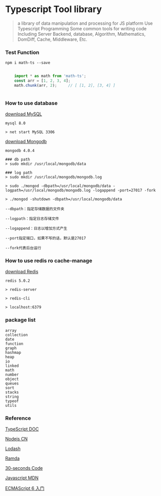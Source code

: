 # Typescript Tool library

> a library of data manipulation and processing for JS platform
> Use Typescript Programming
> Some common tools for writing code
> Including Server Backend, database, Algorithm, Mathematics, DomDiff, Cache,  Middleware, Etc.
    
### Test Function

    npm i math-ts --save

```typescript

    import * as math from 'math-ts'; 
    const arr = [1, 2, 3, 4];
    math.chunk(arr, 2);     // [ [1, 2], [3, 4] ]
        
```

### How to use database 

[download MySQL](https://dev.mysql.com/downloads/installer/)

    mysql 8.0
    
    > net start MySQL 3306
    
[download Mongodb](https://www.mongodb.com/download-center/community)
    
    mongodb 4.0.4
    
    ### db path
    > sudo mkdir /usr/local/mongodb/data
    
    ### log path
    > sudo mkdir /usr/local/mongodb/mongodb.log
    
    > sudo ./mongod -dbpath=/usr/local/mongodb/data -logpath=/usr/local/mongodb/mongodb.log -logappend -port=27017 -fork
    
    > ./mongod -shutdown -dbpath=/usr/local/mongodb/data
    
    --dbpath：指定存储数据的文件夹
    
    --logpath：指定日志存储文件
    
    --logappend：日志以增加方式产生
    
    --port指定端口，如果不写的话，默认是27017
    
    --fork代表后台运行


### How to use redis ro cache-manage

[download Redis](http://www.redis.cn/)

    redis 5.0.2
    
    > redis-server
    
    > redis-cli
    
    > localhost:6379
    
### package list

    array
    collection
    date
    function
    graph
    hashmap
    heap
    io
    linked
    math
    number
    object
    queues
    sort
    stacks
    string
    typeof
    utils
    

### Reference

[TypeScript DOC](https://www.tslang.cn/docs/home.html)

[Nodejs CN](http://nodejs.cn/api/)

[Lodash ](https://lodash.com/)

[Ramda ](http://ramda.cn/docs/)

[30-seconds Code](https://github.com/30-seconds)

[Javascript MDN](https://developer.mozilla.org/zh-CN/docs/Web/JavaScript)

[ECMAScript 6 入门](http://es6.ruanyifeng.com/)

